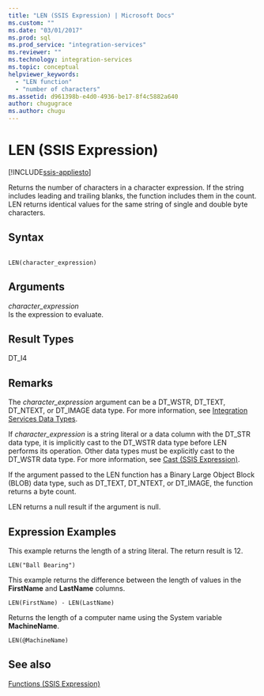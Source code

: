 ```yaml
---
title: "LEN (SSIS Expression) | Microsoft Docs"
ms.custom: ""
ms.date: "03/01/2017"
ms.prod: sql
ms.prod_service: "integration-services"
ms.reviewer: ""
ms.technology: integration-services
ms.topic: conceptual
helpviewer_keywords: 
  - "LEN function"
  - "number of characters"
ms.assetid: d961398b-e4d0-4936-be17-8f4c5882a640
author: chugugrace
ms.author: chugu
---
```

# LEN (SSIS Expression)

[!INCLUDE[ssis-appliesto](../../includes/ssis-appliesto-ssvrpluslinux-asdb-asdw-xxx.md)]


  Returns the number of characters in a character expression. If the string includes leading and trailing blanks, the function includes them in the count. LEN returns identical values for the same string of single and double byte characters.  
  
## Syntax  
  
```  
  
LEN(character_expression)  
```  
  
## Arguments  
 *character_expression*  
 Is the expression to evaluate.  
  
## Result Types  
 DT_I4  
  
## Remarks  
 The *character_expression* argument can be a DT_WSTR, DT_TEXT, DT_NTEXT, or DT_IMAGE data type. For more information, see [Integration Services Data Types](../../integration-services/data-flow/integration-services-data-types.md).  
  
 If *character_expression* is a string literal or a data column with the DT_STR data type, it is implicitly cast to the DT_WSTR data type before LEN performs its operation. Other data types must be explicitly cast to the DT_WSTR data type. For more information, see [Cast &#40;SSIS Expression&#41;](../../integration-services/expressions/cast-ssis-expression.md).  
  
 If the argument passed to the LEN function has a Binary Large Object Block (BLOB) data type, such as DT_TEXT, DT_NTEXT, or DT_IMAGE, the function returns a byte count.  
  
 LEN returns a null result if the argument is null.  
  
## Expression Examples  
 This example returns the length of a string literal. The return result is 12.  
  
```  
LEN("Ball Bearing")  
```  
  
 This example returns the difference between the length of values in the **FirstName** and **LastName** columns.  
  
```  
LEN(FirstName) - LEN(LastName)  
```  
  
 Returns the length of a computer name using the System variable **MachineName**.  
  
```  
LEN(@MachineName)  
```  
  
## See also  
 [Functions &#40;SSIS Expression&#41;](../../integration-services/expressions/functions-ssis-expression.md)  
  
  
